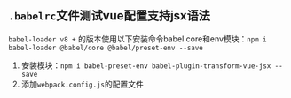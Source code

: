 ## `.babelrc`文件测试vue配置支持jsx语法

`babel-loader v8 +` 的版本使用以下安装命令babel core和env模块：`npm i babel-loader @babel/core @babel/preset-env --save`

1. 安装模块：`npm i babel-preset-env babel-plugin-transform-vue-jsx --save`
2. 添加`webpack.config.js`的配置文件
